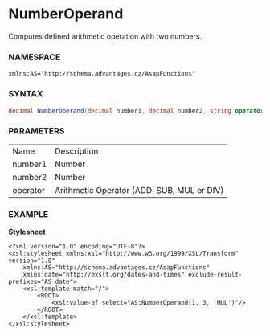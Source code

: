 # NumberOperand

Computes defined arithmetic operation with two numbers.

### NAMESPACE

`xmlns:AS="http://schema.advantages.cz/AsapFunctions"`

### SYNTAX

``` csharp
decimal NumberOperand(decimal number1, decimal number2, string operator)
```

### PARAMETERS

|          |                                            |
|----------|--------------------------------------------|
| Name     | Description                                |
| number1  | Number                                     |
| number2  | Number                                     |
| operator | Arithmetic Operator (ADD, SUB, MUL or DIV) |

### EXAMPLE

**Stylesheet**

``` html/xml
<?xml version="1.0" encoding="UTF-8"?>
<xsl:stylesheet xmlns:xsl="http://www.w3.org/1999/XSL/Transform" version="1.0"
    xmlns:AS="http://schema.advantages.cz/AsapFunctions"
    xmlns:date="http://exslt.org/dates-and-times" exclude-result-prefixes="AS date">
    <xsl:template match="/">
        <ROOT>
            <xsl:value-of select="AS:NumberOperand(1, 3, 'MUL')"/>
        </ROOT>
    </xsl:template>
</xsl:stylesheet>
```
